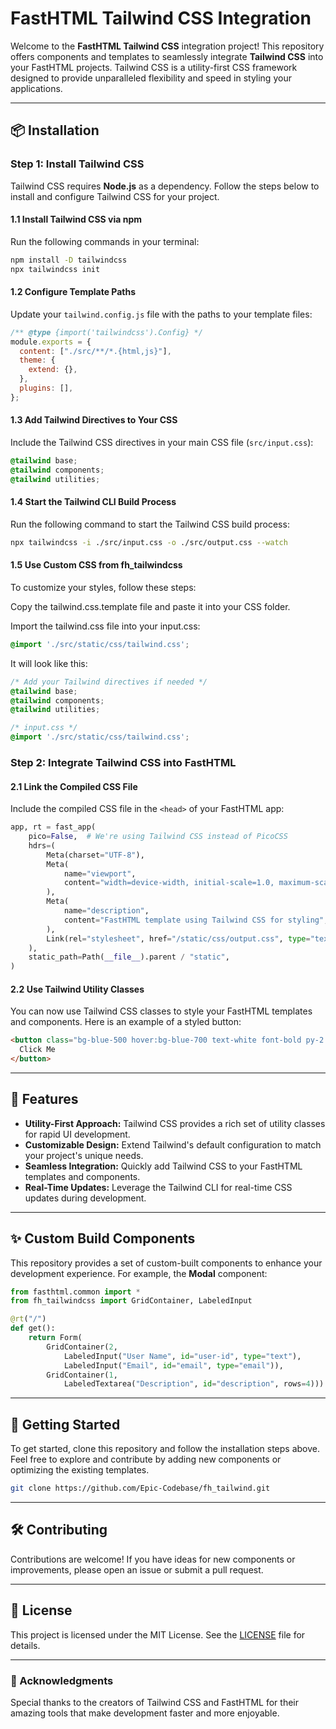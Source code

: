 # FastHTML Tailwind CSS Integration

Welcome to the **FastHTML Tailwind CSS** integration project! This repository offers components and templates to seamlessly integrate **Tailwind CSS** into your FastHTML projects. Tailwind CSS is a utility-first CSS framework designed to provide unparalleled flexibility and speed in styling your applications.

---

## 📦 Installation

### Step 1: Install Tailwind CSS
Tailwind CSS requires **Node.js** as a dependency. Follow the steps below to install and configure Tailwind CSS for your project.

#### 1.1 Install Tailwind CSS via npm
Run the following commands in your terminal:
```bash
npm install -D tailwindcss
npx tailwindcss init
```

#### 1.2 Configure Template Paths
Update your `tailwind.config.js` file with the paths to your template files:
```javascript
/** @type {import('tailwindcss').Config} */
module.exports = {
  content: ["./src/**/*.{html,js}"],
  theme: {
    extend: {},
  },
  plugins: [],
};
```

#### 1.3 Add Tailwind Directives to Your CSS
Include the Tailwind CSS directives in your main CSS file (`src/input.css`):
```css
@tailwind base;
@tailwind components;
@tailwind utilities;
```

#### 1.4 Start the Tailwind CLI Build Process
Run the following command to start the Tailwind CSS build process:
```bash
npx tailwindcss -i ./src/input.css -o ./src/output.css --watch
```

#### 1.5 Use Custom CSS from fh_tailwindcss

To customize your styles, follow these steps:

Copy the tailwind.css.template file and paste it into your CSS folder.

Import the tailwind.css file into your input.css:
```css
@import './src/static/css/tailwind.css';
```
It will look like this:
```css
/* Add your Tailwind directives if needed */
@tailwind base;
@tailwind components;
@tailwind utilities;

/* input.css */
@import './src/static/css/tailwind.css';
```

### Step 2: Integrate Tailwind CSS into FastHTML

#### 2.1 Link the Compiled CSS File
Include the compiled CSS file in the `<head>` of your FastHTML app:
```python
app, rt = fast_app(
    pico=False,  # We're using Tailwind CSS instead of PicoCSS
    hdrs=(
        Meta(charset="UTF-8"),
        Meta(
            name="viewport",
            content="width=device-width, initial-scale=1.0, maximum-scale=1.0",
        ),
        Meta(
            name="description",
            content="FastHTML template using Tailwind CSS for styling",
        ),
        Link(rel="stylesheet", href="/static/css/output.css", type="text/css"),
    ),
    static_path=Path(__file__).parent / "static",
)
```

#### 2.2 Use Tailwind Utility Classes
You can now use Tailwind CSS classes to style your FastHTML templates and components. Here is an example of a styled button:
```html
<button class="bg-blue-500 hover:bg-blue-700 text-white font-bold py-2 px-4 rounded">
  Click Me
</button>
```

---

## 🌟 Features
- **Utility-First Approach:** Tailwind CSS provides a rich set of utility classes for rapid UI development.
- **Customizable Design:** Extend Tailwind's default configuration to match your project's unique needs.
- **Seamless Integration:** Quickly add Tailwind CSS to your FastHTML templates and components.
- **Real-Time Updates:** Leverage the Tailwind CLI for real-time CSS updates during development.

---

## ✨ Custom Build Components
This repository provides a set of custom-built components to enhance your development experience. For example, the **Modal** component:

```python
from fasthtml.common import *
from fh_tailwindcss import GridContainer, LabeledInput

@rt("/")
def get():
    return Form(
        GridContainer(2,
            LabeledInput("User Name", id="user-id", type="text"),
            LabeledInput("Email", id="email", type="email")),
        GridContainer(1,
            LabeledTextarea("Description", id="description", rows=4)))
```

---

## 🚀 Getting Started
To get started, clone this repository and follow the installation steps above. Feel free to explore and contribute by adding new components or optimizing the existing templates.

```bash
git clone https://github.com/Epic-Codebase/fh_tailwind.git
```

---

## 🛠️ Contributing
Contributions are welcome! If you have ideas for new components or improvements, please open an issue or submit a pull request.

---

## 📜 License
This project is licensed under the MIT License. See the [LICENSE](LICENSE) file for details.

---

### 🙌 Acknowledgments
Special thanks to the creators of Tailwind CSS and FastHTML for their amazing tools that make development faster and more enjoyable.

